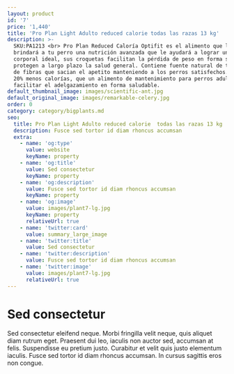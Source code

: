 ```yaml
---
layout: product
id: '7'
price: '1,440'
title: 'Pro Plan Light Adulto reduced calorie todas las razas 13 kg'
description: >-
  SKU:PA1213 <br> Pro Plan Reduced Caloría Optifit es el alimento que le
  brindará a tu perro una nutrición avanzada que le ayudará a lograr un peso
  corporal ideal, sus croquetas facilitan la pérdida de peso en forma sana y
  protegen a largo plazo la salud general. Contiene fuente natural de tres tipos
  de fibras que sacian el apetito manteniendo a los perros satisfechos. Contiene
  20% menos calorías, que un alimento de mantenimiento para perros adultos, para
  facilitar el adelgazamiento en forma saludable.
default_thumbnail_image: images/scientific-ant.jpg
default_original_image: images/remarkable-celery.jpg
order: 0
category: category/bigplants.md
seo:
  title: Pro Plan Light Adulto reduced calorie  todas las razas 13 kg
  description: Fusce sed tortor id diam rhoncus accumsan
  extra:
    - name: 'og:type'
      value: website
      keyName: property
    - name: 'og:title'
      value: Sed consectetur
      keyName: property
    - name: 'og:description'
      value: Fusce sed tortor id diam rhoncus accumsan
      keyName: property
    - name: 'og:image'
      value: images/plant7-lg.jpg
      keyName: property
      relativeUrl: true
    - name: 'twitter:card'
      value: summary_large_image
    - name: 'twitter:title'
      value: Sed consectetur
    - name: 'twitter:description'
      value: Fusce sed tortor id diam rhoncus accumsan
    - name: 'twitter:image'
      value: images/plant7-lg.jpg
      relativeUrl: true
---
```


# Sed consectetur

Sed consectetur eleifend neque. Morbi fringilla velit neque, quis aliquet diam rutrum eget. Praesent dui leo, iaculis non auctor sed, accumsan at felis. Suspendisse eu pretium justo. Curabitur et velit quis justo elementum iaculis. Fusce sed tortor id diam rhoncus accumsan. In cursus sagittis eros non congue.